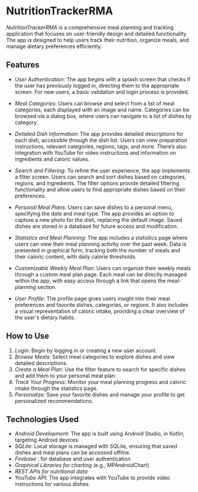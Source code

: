 # NutritionTrackerRMA

*NutritionTrackerRMA* is a comprehensive meal planning and tracking application that focuses on user-friendly design and detailed functionality. The app is designed to help users track their nutrition, organize meals, and manage dietary preferences efficiently.

## Features

- *User Authentication*: The app begins with a splash screen that checks if the user has previously logged in, directing them to the appropriate screen. For new users, a basic validation and login process is provided.
  
- *Meal Categories*: Users can browse and select from a list of meal categories, each displayed with an image and name. Categories can be browsed via a dialog box, where users can navigate to a list of dishes by category.

- *Detailed Dish Information*: The app provides detailed descriptions for each dish, accessible through the dish list. Users can view preparation instructions, relevant categories, regions, tags, and more. There’s also integration with YouTube for video instructions and information on ingredients and caloric values.

- *Search and Filtering*: To refine the user experience, the app implements a filter screen. Users can search and sort dishes based on categories, regions, and ingredients. The filter options provide detailed filtering functionality and allow users to find appropriate dishes based on their preferences.

- *Personal Meal Plans*: Users can save dishes to a personal menu, specifying the date and meal type. The app provides an option to capture a new photo for the dish, replacing the default image. Saved dishes are stored in a database for future access and modification.

- *Statistics and Meal Planning*: The app includes a statistics page where users can view their meal planning activity over the past week. Data is presented in graphical form, tracking both the number of meals and their caloric content, with daily calorie thresholds.

- *Customizable Weekly Meal Plan*: Users can organize their weekly meals through a custom meal plan page. Each meal can be directly managed within the app, with easy access through a link that opens the meal-planning section.

- *User Profile*: The profile page gives users insight into their meal preferences and favorite dishes, categories, or regions. It also includes a visual representation of caloric intake, providing a clear overview of the user's dietary habits.

## How to Use

1. *Login*: Begin by logging in or creating a new user account.
2. *Browse Meals*: Select meal categories to explore dishes and view detailed descriptions.
3. *Create a Meal Plan*: Use the filter feature to search for specific dishes and add them to your personal meal plan.
4. *Track Your Progress*: Monitor your meal planning progress and caloric intake through the statistics page.
5. *Personalize*: Save your favorite dishes and manage your profile to get personalized recommendations.

## Technologies Used

- *Android Development*: The app is built using Android Studio, in Kotlin,  targeting Android devices.
- *SQLite*: Local storage is managed with SQLite, ensuring that saved dishes and meal plans can be accessed offline.
- *Firebase* : for database and user authentication
- *Graphical Libraries for charting* (e.g., MPAndroidChart)
- *REST APIs for nutritional data*
- *YouTube API*: The app integrates with YouTube to provide video instructions for various dishes.

